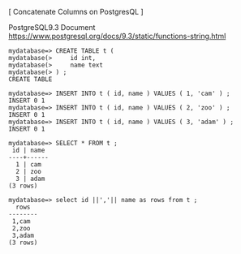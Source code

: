 [ Concatenate Columns on PostgresQL ]

PostgreSQL9.3 Document https://www.postgresql.org/docs/9.3/static/functions-string.html

```{sql}
mydatabase=> CREATE TABLE t (
mydatabase(>     id int,
mydatabase(>     name text
mydatabase(> ) ;
CREATE TABLE

mydatabase=> INSERT INTO t ( id, name ) VALUES ( 1, 'cam' ) ;
INSERT 0 1
mydatabase=> INSERT INTO t ( id, name ) VALUES ( 2, 'zoo' ) ;
INSERT 0 1
mydatabase=> INSERT INTO t ( id, name ) VALUES ( 3, 'adam' ) ;
INSERT 0 1

mydatabase=> SELECT * FROM t ;
 id | name 
----+------
  1 | cam
  2 | zoo
  3 | adam
(3 rows)

mydatabase=> select id ||','|| name as rows from t ;
  rows  
--------
 1,cam
 2,zoo
 3,adam
(3 rows)
```
